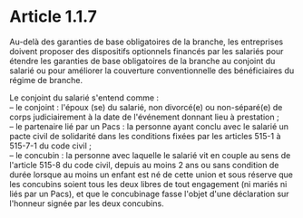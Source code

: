 # Article 1.1.7

Au-delà des garanties de base obligatoires de la branche, les entreprises doivent proposer des dispositifs optionnels financés par les salariés pour étendre les garanties de base obligatoires de la branche au conjoint du salarié ou pour améliorer la couverture conventionnelle des bénéficiaires du régime de branche.

Le conjoint du salarié s'entend comme :  
 – le conjoint : l'époux (se) du salarié, non divorcé(e) ou non-séparé(e) de corps judiciairement à la date de l'événement donnant lieu à prestation ;  
 – le partenaire lié par un Pacs : la personne ayant conclu avec le salarié un pacte civil de solidarité dans les conditions fixées par les articles 515-1 à 515-7-1 du code civil ;  
 – le concubin : la personne avec laquelle le salarié vit en couple au sens de l'article 515-8 du code civil, depuis au moins 2 ans ou sans condition de durée lorsque au moins un enfant est né de cette union et sous réserve que les concubins soient tous les deux libres de tout engagement (ni mariés ni liés par un Pacs), et que le concubinage fasse l'objet d'une déclaration sur l'honneur signée par les deux concubins.

